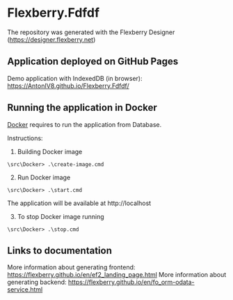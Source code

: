 # Flexberry.Fdfdf
The repository was generated with the Flexberry Designer (https://designer.flexberry.net)

## Application deployed on GitHub Pages

Demo application with IndexedDB (in browser):
https://AntonIV8.github.io/Flexberry.Fdfdf/

## Running the application in Docker

[Docker](https://docker.com) requires to run the  application from Database.

Instructions:

1. Building Docker image
```
\src\Docker> .\create-image.cmd
```

2. Run Docker image
```
\src\Docker> .\start.cmd
```

The application will be available at http://localhost

3. To stop Docker image running
```
\src\Docker> .\stop.cmd
```

## Links to documentation

More information about generating frontend: https://flexberry.github.io/en/ef2_landing_page.html
More information about generating backend: https://flexberry.github.io/en/fo_orm-odata-service.html
